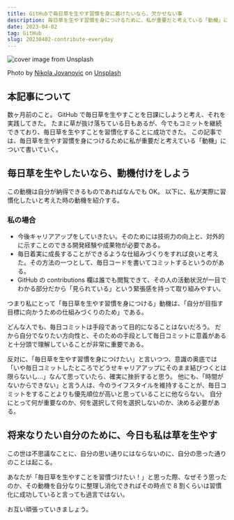 ```yaml
---
title: GitHubで毎日草を生やす習慣を身に着けたいなら、欠かせない事
description: 毎日草を生やす習慣を身につけるために、私が重要だと考えている「動機」について書いていく。
date: 2023-04-02
tag: GitHub
slug: 20230402-contribute-everyday
---
```


![cover image from Unsplash](/assets/blog/20230402-contribute-everyday/cover.webp)

Photo by [Nikola Jovanovic](https://unsplash.com/photos/OBok3F8buKY) on [Unsplash](https://unsplash.com/)

## 本記事について

数ヶ月前のこと。
GitHub で毎日草を生やすことを日課にしようと考え、それを実践してきた。
たまに草が抜け落ちている日もあるが、今でもコミットを継続できており、毎日草を生やすことを習慣化することに成功できた。
この記事では、毎日草を生やす習慣を身につけるために私が重要だと考えている「動機」について書いていく。

## 毎日草を生やしたいなら、動機付けをしよう

この動機は自分が納得できるものであればなんでも OK。
以下に、私が実際に習慣化したいと考えた時の動機を紹介する。

### 私の場合

- 今後キャリアアップをしていきたい。そのためには技術力の向上と、対外的に示すことのできる開発経験や成果物が必要である。
- 毎日着実に成長することができるような仕組みづくりをすれば良いと考えた。その方法の一つとして、毎日コードを書いてコミットするというのがある。
- GitHub の contributions 欄は誰でも閲覧できて、その人の活動状況が一目でわかる部分だから「見られている」という緊張感を持って取り組みやすい。

つまり私にとって「毎日草を生やす習慣を身につける」動機は、「自分が目指す目標に向かうための仕組みづくりのため」である。

どんな人でも、毎日コミットは手段であって目的になることはないだろう。
だから自分でなりたい方向性と、そのための手段として毎日コミットに意義があると十分頭で理解していることが非常に重要である。

反対に、「毎日草を生やす習慣を身につけたい」と言いつつ、意識の奥底では「いや毎日コミットしたところでどうせキャリアアップにそのまま結びつくとは限らないし...」なんて思っていたら、確実に挫折すると思う。
他にも、「時間がないからできない」と言う人は、今のライフスタイルを維持することが、毎日コミットをすることよりも優先順位が高いと思っていることに他ならない。
自分にとって何が重要なのか、何を選択して何を選択しないのか、決める必要がある。

## 将来なりたい自分のために、今日も私は草を生やす

この世は不思議なことに、自分の思い通りにはならないのに、自分の思った通りのことは起こる。

あなたが「毎日草を生やすことを習慣づけたい！」と思った際、なぜそう思ったのか、その動機を自分なりに整理し消化できればその時点で 8 割くらいは習慣化に成功していると言っても過言ではない。

お互い頑張っていきましょう。
